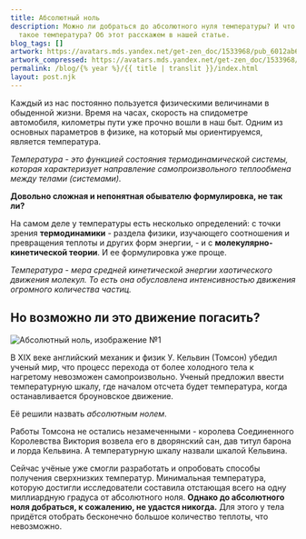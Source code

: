 ```yaml
---
title: Абсолютный ноль
description: Можно ли добраться до абсолютного нуля температуры? И что вообще
  такое температура? Об этот расскажем в нашей статье.
blog_tags: []
artwork: https://avatars.mds.yandex.net/get-zen_doc/1533968/pub_6012ab665f624a023d6c83e5_601451da7fd0a5390fcfdecf/scale_1200
artwork_compressed: https://avatars.mds.yandex.net/get-zen_doc/1533968/pub_6012ab665f624a023d6c83e5_601451da7fd0a5390fcfdecf/scale_1200
permalink: /blog/{% year %}/{{ title | translit }}/index.html
layout: post.njk
---
```


Каждый из нас постоянно пользуется физическими величинами в обыденной жизни. Время на часах, скорость на спидометре автомобиля, километры пути уже прочно вошли в наш быт. Одним из основных параметров в физике, на который мы ориентируемся, является температура.

_Температура - это функцией состояния термодинамической системы, которая характеризует направление самопроизвольного теплообмена между телами (системами)._

**Довольно сложная и непонятная обывателю формулировка, не так ли?**

На самом деле у температуры есть несколько определений: с точки зрения **термодинамики** - раздела физики, изучающего соотношения и превращения теплоты и других форм энергии, - и с **молекулярно-кинетической теории**. И ее формулировка уже проще.

_Температура - мера средней кинетической энергии хаотического движения молекул. То есть она обусловлена интенсивностью движения огромного количества частиц._

## Но возможно ли это движение погасить?

![Абсолютный ноль, изображение №1](https://sun9-60.userapi.com/impg/b3n5aIyGMcS2Lq4Hl-9gY7kFxbi2c8x5MLxeyw/UEy7a9SLP68.jpg?size=796x1024&quality=96&sign=2aad4fde2ef48e2f33cddd8064957f70&type=album)

В XIX веке английский механик и физик У. Кельвин (Томсон) убедил ученый мир, что процесс перехода от более холодного тела к нагретому невозможен самопроизвольно. Ученый предложил ввести температурную шкалу, где началом отсчета будет температура, когда останавливается броуновское движение.

Её решили назвать *абсолютным нолем*.

Работы Томсона не остались незамеченными - королева Соединенного Королевства Виктория возвела его в дворянский сан, дав титул барона и лорда Кельвина. А температурную шкалу назвали шкалой Кельвина.

Сейчас учёные уже смогли разработать и опробовать способы получения сверхнизких температур. Минимальная температура, которую достигли исследователи составила отстающая всего на одну миллиардную градуса от абсолютного ноля. **Однако до абсолютного ноля добраться, к сожалению, не удастся никогда.** Для этого у тела придётся отобрать бесконечно большое количество теплоты, что невозможно.
